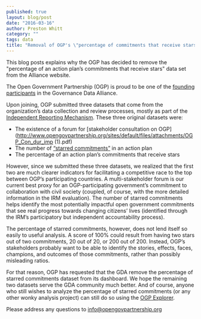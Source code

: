 ```yaml
---
published: true
layout: blog/post
date: "2016-03-16"
author: Preston Whitt
category: ""
tags: data
title: "Removal of OGP's \"percentage of commitments that receive stars\" data set"
---
```

This blog posts explains why the OGP has decided to remove the "percentage of an action plan’s commitments that receive stars" data set from the Alliance website.


The Open Government Partnership (OGP) is proud to be one of the [founding participants](http://www.opengovpartnership.org/blog/j-preston-whitt/2015/08/27/ogp-and-governance-data-alliance-marketplace-governance-data-broken) in the Governance Data Alliance.
 
Upon joining, OGP submitted three datasets that come from the organization’s data collection and review processes, mostly as part of the [Independent Reporting Mechanism](http://www.opengovpartnership.org/irm/irm-reports). These three original datasets were:
 
- The existence of a forum for [stakeholder consultation on OGP](http://www.opengovpartnership.org/sites/default/files/attachments/OGP_Con_dur_imp (1).pdf)
- The number of [“starred commitments”](http://www.opengovpartnership.org/blog/independent-reporting-mechanism/2015/05/06/irm-raise-bar-model-commitments-ogp) in an action plan
- The percentage of an action plan’s commitments that receive stars
 
However, since we submitted these three datasets, we realized that the first two are much clearer indicators for facilitating a competitive race to the top between OGP’s participating countries.  A multi-stakeholder forum is our current best proxy for an OGP-participating government’s commitment to collaboration with civil society (coupled, of course, with the more detailed information in the IRM evaluation).  The number of starred commitments helps identify the most potentially impactful open government commitments that see real progress towards changing citizens’ lives (identified through the IRM’s participatory but independent accountability process).
 
The percentage of starred commitments, however, does not lend itself so easily to useful analysis.   A score of 100% could result from having two stars out of two commitments, 20 out of 20, or 200 out of 200.  Instead, OGP’s stakeholders probably want to be able to identify the stories, effects, faces, champions, and outcomes of those commitments, rather than possibly misleading ratios.
 
For that reason, OGP has requested that the GDA remove the percentage of starred commitments dataset from its dashboard.  We hope the remaining two datasets serve the GDA community much better.  And of course, anyone who still wishes to analyze the percentage of starred commitments (or any other wonky analysis project) can still do so using the [OGP Explorer](http://www.opengovpartnership.org/explorer/landing).
 
Please address any questions to info@opengovpartnership.org
